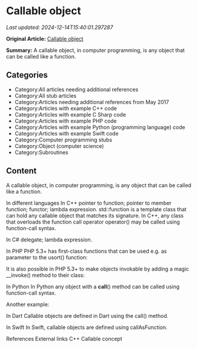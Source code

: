 # Callable object

_Last updated: 2024-12-14T15:40:01.297287_

**Original Article:** [Callable object](https://en.wikipedia.org/wiki/Callable_object)

**Summary:** A callable object, in computer programming, is any object that can be called like a function.

## Categories
- Category:All articles needing additional references
- Category:All stub articles
- Category:Articles needing additional references from May 2017
- Category:Articles with example C++ code
- Category:Articles with example C Sharp code
- Category:Articles with example PHP code
- Category:Articles with example Python (programming language) code
- Category:Articles with example Swift code
- Category:Computer programming stubs
- Category:Object (computer science)
- Category:Subroutines

## Content

A callable object, in computer programming, is any object that can be called like a function.

In different languages
In C++
pointer to function;
pointer to member function;
functor;
lambda expression.
std::function is a template class that can hold any callable object that matches its signature.
In C++, any class that overloads the function call operator operator() may be called using function-call syntax.

In C#
delegate;
lambda expression.

In PHP
PHP 5.3+ has first-class functions that can be used e.g. as parameter to the usort() function:

It is also possible in PHP 5.3+ to make objects invokable by adding a magic __invoke() method to their class:

In Python
In Python any object with a __call__() method can be called using function-call syntax.

Another example:

In Dart
Callable objects are defined in Dart using the call() method.

In Swift
In Swift, callable objects are defined using callAsFunction.

References
External links
C++ Callable concept